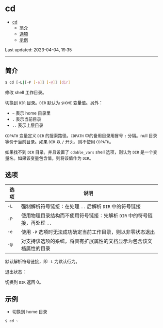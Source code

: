 # cd

- [cd](#cd)
  - [简介](#简介)
  - [选项](#选项)
  - [示例](#示例)

Last updated: 2023-04-04, 19:35
****

## 简介

```bash
$ cd [-L|[-P [-e]] [-@]] [dir]
```

修改 shell 工作目录。

切换到 `DIR` 目录。`DIR` 默认为 `$HOME` 变量值。另外：

- `~` 表示 home 目录里
- `.` 表示当前目录
- `..` 表示上层目录

`CDPATH` 变量定义 `DIR` 的搜索路径。`CDPATH` 中的备用目录用冒号 `:` 分隔。null 目录等价于当前目录。如果 `DIR` 以 `/` 开头，则不使用 `CDPATH`。

如果找不到 `DIR` 目录，并且设置了 `cdable_vars` shell 选项，则认为 `DIR` 是一个变量名。如果该变量包含值，则将该值作为 `DIR`。

## 选项

| 选项 | 说明 |
|--|--|
| `-L` | 强制解析符号链接：在处理 `..` 后解析 `DIR` 中的符号链接 |
| `-P` | 使用物理目录结构而不使用符号链接：先解析 `DIR` 中的符号链接，再处理 `..` |
| `-e` | 使用 `-P` 选项时无法成功确定当前工作目录，则以非零状态退出 |
| `-@` | 对支持该选项的系统，将具有扩展属性的文档显示为包含该文档属性的目录 |

默认解析符号链接，即 `-L` 为默认行为。

退出状态：

切换到 `DIR` 返回 0。

## 示例

- 切换到 home 目录

```bash
$ cd ~
```
